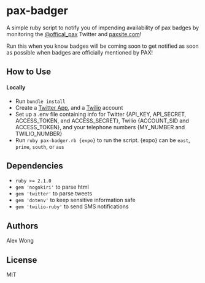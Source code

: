 pax-badger
==========

A simple ruby script to notify you of impending availability of pax badges by monitoring the [@offical_pax](https://twitter.com/official_pax) Twitter and [paxsite.com](https://www.paxsite.com)!

Run this when you know badges will be coming soon to get notified as soon as possible when badges are officially mentioned by PAX!

## How to Use

#### Locally
+ Run `bundle install`
+ Create a [Twitter App](http://apps.twitter.com), and a [Twilio](http://twilio.com) account
+ Set up a .env file containing info for Twitter {API_KEY, API_SECRET, ACCESS_TOKEN, and ACCESS_SECRET}, Twilio {ACCOUNT_SID and ACCESS_TOKEN}, and your telephone numbers {MY_NUMBER and TWILIO_NUMBER}
+ Run `ruby pax-badger.rb {expo}` to run the script. {expo} can be `east`, `prime`, `south`, or `aus`

## Dependencies
+ `ruby >= 2.1.0`
+ `gem 'nogokiri'` to parse html
+ `gem 'twitter'` to parse tweets
+ `gem 'dotenv'` to keep sensitive information safe
+ `gem 'twilio-ruby'` to send SMS notifications

## Authors
Alex Wong

## License
MIT
